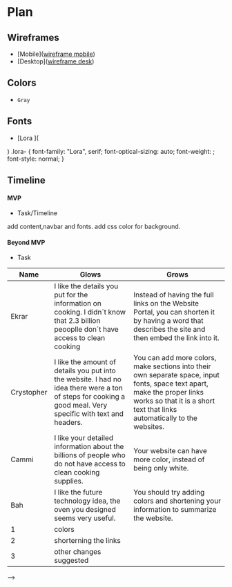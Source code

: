 # Plan

## Wireframes
* [Mobile]([wireframe mobile](https://docs.google.com/drawings/d/1mPX80esG8xGlbQpStYVLD1FcE5nu2tYCwqnJ32XoW_o/edit))
* [Desktop]([wireframe desk](https://docs.google.com/drawings/d/1ypzBIflW7HbWojDfE8Nu8R3WV5OsCsmpoT7DvGQvY-g/edit))

## Colors
* `Gray`

## Fonts
* [Lora ](<link rel="preconnect" href="https://fonts.googleapis.com">
<link rel="preconnect" href="https://fonts.gstatic.com" crossorigin>
<link href="https://fonts.googleapis.com/css2?family=Lora:ital,wght@0,400..700;1,400..700&display=swap" rel="stylesheet">)
.lora-<uniquifier> {
  font-family: "Lora", serif;
  font-optical-sizing: auto;
  font-weight: <weight>;
  font-style: normal;
}

## Timeline

#### MVP

* Task/Timeline

add content,navbar and fonts.
add css color for background.

#### Beyond MVP

* Task










| Name | Glows | Grows |
| -------- | ------- | ------- |
| Ekrar  | I like the details you put for the information on cooking. I didn´t know that 2.3 billion peooplle don´t have access to clean cooking  | Instead of having the full links on the Website Portal, you can shorten it by having a word that describes the site and then embed the link into it. 
|  Crystopher | I like the amount of details you put into the website. I had no idea there were a ton of steps for cooking a good meal. Very specific with text and headers.  | You can add more colors, make sections into their own separate space, input fonts, space text apart, make the proper links works so that it is a short text that links automatically to the websites.
| Cammi | I like your detailed information about the billions of people who do not have access to clean cooking supplies. | Your website can have more color, instead of being only white.
| Bah  |  I like the future technology idea, the oven you designed seems very useful. | You should try adding colors and shortening your information to summarize the website.
| 1  | colors  |
|  2  | shorterning the links  |
| 3 |other changes suggested|

-->
